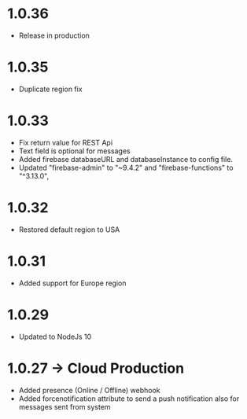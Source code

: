 # 1.0.36
- Release in production

# 1.0.35
- Duplicate region fix

# 1.0.33
- Fix return value for REST Api
- Text field is optional for messages
- Added firebase databaseURL and databaseInstance to config file.
- Updated "firebase-admin" to "~9.4.2" and "firebase-functions" to "^3.13.0",

# 1.0.32
- Restored default region to USA

# 1.0.31
- Added support for Europe region

# 1.0.29
- Updated to NodeJs 10

# 1.0.27 -> Cloud Production
- Added presence (Online / Offline) webhook
- Added forcenotification attribute to send a push notification also for messages sent from system
